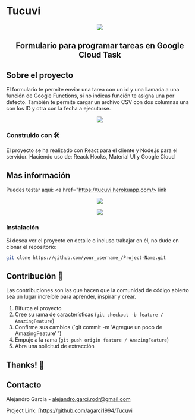 # Tucuvi

<p align="center"><img src="https://i.ibb.co/JjCL6Rw/Screenshot-2020-05-03-at-17-22-31.png" /></a></p>

<h2 align="center">
Formulario para programar tareas en Google Cloud Task
</h2>

## Sobre el proyecto

El formulario te permite enviar una tarea con un id y una llamada a una función de Google Functions, si no indicas función te asigna una por defecto. También te permite cargar un archivo CSV con dos columnas una con los ID y otra con la fecha a ejecutarse. 

<p align="center"><img src="https://i.ibb.co/Cm3vxTC/Screenshot-2020-05-03-at-17-24-04.png" /></p>

### Construido con 🛠

El proyecto se ha realizado con React para el cliente y Node.js para el servidor. Haciendo uso de: Reack Hooks, Material UI y Google Cloud

## Mas información
Puedes testar aquí: <a href="https://tucuvi.herokuapp.com/> link </a>
<p align="center"><img src="https://i.ibb.co/qRLCT9b/Screenshot-2020-05-03-at-17-24-29.png" /></p>
<p align="center"><img src="https://i.ibb.co/whSnKWm/Screenshot-2020-05-03-at-17-24-40.png" /></p>

### Instalación

Si desea ver el proyecto en detalle o incluso trabajar en él, no dude en clonar el repositorio:

```sh
git clone https://github.com/your_username_/Project-Name.git
```

## Contribución 💬

Las contribuciones son las que hacen que la comunidad de código abierto sea un lugar increíble para aprender, inspirar y crear.

1. Bifurca el proyecto
2. Cree su rama de características (`git checkout -b feature / AmazingFeature`)
3. Confirme sus cambios (`git commit -m 'Agregue un poco de AmazingFeature' ')
4. Empuje a la rama (`git push origin feature / AmazingFeature`)
5. Abra una solicitud de extracción

## Thanks! 💖

## Contacto

Alejandro García - [alejandro.garci.rodr@gmail.com](alejandro.garci.rodr@gmail.com)

Project Link: [https://github.com/agarci1994/Tucuvi
